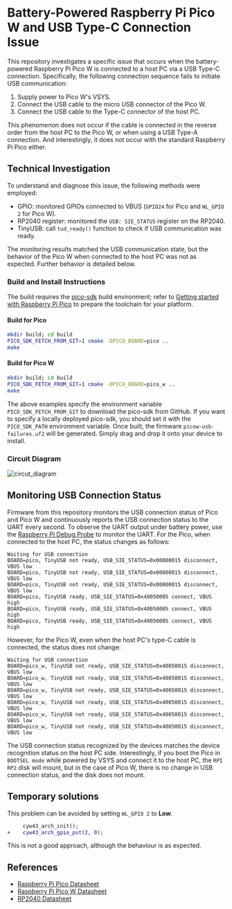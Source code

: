 # Battery-Powered Raspberry Pi Pico W and USB Type-C Connection Issue

This repository investigates a specific issue that occurs when the battery-powered Raspberry Pi Pico W is connected to a host PC via a USB Type-C connection. Specifically, the following connection sequence fails to initiate USB communication:

1. Supply power to Pico W's VSYS.
2. Connect the USB cable to the micro USB connector of the Pico W.
3. Connect the USB cable to the Type-C connector of the host PC.

This phenomenon does not occur if the cable is connected in the reverse order from the host PC to the Pico W, or when using a USB Type-A connection. And interestingly, it does not occur with the standard Raspberry Pi Pico either.

## Technical Investigation

To understand and diagnose this issue, the following methods were employed:

- GPIO: monitored GPIOs connected to VBUS (`GPIO24` for Pico and `WL_GPIO 2` for Pico W).
- RP2040 register: monitored the `USB: SIE_STATUS` register on the RP2040.
- TinyUSB: call `tud_ready()` function to check if USB communication was ready.

The monitoring results matched the USB communication state, but the behavior of the Pico W when connected to the host PC was not as expected. Further behavior is detailed below.

### Build and Install Instructions

The build requires the [pico-sdk](https://github.com/raspberrypi/pico-sdk) build environment; refer to [Getting started with Raspberry Pi Pico](https://datasheets.raspberrypi.com/pico/getting-started-with-pico.pdf) to prepare the toolchain for your platform.

#### Build for Pico

```bash
mkdir build; cd build
PICO_SDK_FETCH_FROM_GIT=1 cmake -DPICO_BOARD=pico ..
make
```

#### Build for Pico W

```bash
mkdir build; cd build
PICO_SDK_FETCH_FROM_GIT=1 cmake -DPICO_BOARD=pico_w ..
make
```

The above examples specify the environment variable `PICO_SDK_FETCH_FROM_GIT` to download the pico-sdk from GitHub. If you want to specify a locally deployed pico-sdk, you should set it with the `PICO_SDK_PATH` environment variable.
Once built, the firmware `picow-usb-failures.uf2` will be generated. Simply drag and drop it onto your device to install.

### Circuit Diagram

![circut_diagram](https://github.com/oyama/pico-w-usb-failures/assets/27072/064b206d-8506-4cf4-a0ed-b6e6422890a5)

## Monitoring USB Connection Status

Firmware from this repository monitors the USB connection status of Pico and Pico W and continuously reports the USB connection status to the UART every second.
To observe the UART output under battery power, use the [Raspberry Pi Debug Probe](https://www.raspberrypi.com/documentation/microcontrollers/debug-probe.html) to monitor the UART.
For the Pico, when connected to the host PC, the status changes as follows:
```
Waiting for USB connection
BOARD=pico, TinyUSB not ready, USB_SIE_STATUS=0x00000015 disconnect, VBUS low
BOARD=pico, TinyUSB not ready, USB_SIE_STATUS=0x00000015 disconnect, VBUS low
BOARD=pico, TinyUSB not ready, USB_SIE_STATUS=0x00000015 disconnect, VBUS low
BOARD=pico, TinyUSB ready, USB_SIE_STATUS=0x40050005 connect, VBUS high
BOARD=pico, TinyUSB ready, USB_SIE_STATUS=0x40050005 connect, VBUS high
BOARD=pico, TinyUSB ready, USB_SIE_STATUS=0x40050005 connect, VBUS high
```
However, for the Pico W, even when the host PC's type-C cable is connected, the status does not change:
```
Waiting for USB connection
BOARD=pico_w, TinyUSB not ready, USB_SIE_STATUS=0x40050015 disconnect, VBUS low
BOARD=pico_w, TinyUSB not ready, USB_SIE_STATUS=0x40050015 disconnect, VBUS low
BOARD=pico_w, TinyUSB not ready, USB_SIE_STATUS=0x40050015 disconnect, VBUS low
BOARD=pico_w, TinyUSB not ready, USB_SIE_STATUS=0x40050015 disconnect, VBUS low
BOARD=pico_w, TinyUSB not ready, USB_SIE_STATUS=0x40050015 disconnect, VBUS low
BOARD=pico_w, TinyUSB not ready, USB_SIE_STATUS=0x40050015 disconnect, VBUS low
```

The USB connection status recognized by the devices matches the device recognition status on the host PC side. Interestingly, if you boot the Pico in `BOOTSEL mode` while powered by VSYS and connect it to the host PC, the `RPI RP2` disk will mount, but in the case of Pico W, there is no change in USB connection status, and the disk does not mount.

## Temporary solutions

This problem can be avoided by setting `WL_GPIO 2` to __Low__.
```diff
     cyw43_arch_init();
+    cyw43_arch_gpio_put(2, 0);
```
This is not a good approach, although the behaviour is as expected.

## References

- [Raspberry Pi Pico Datasheet](https://datasheets.raspberrypi.com/pico/pico-datasheet.pdf)
- [Raspberry Pi Pico W Datasheet](https://datasheets.raspberrypi.com/picow/pico-w-datasheet.pdf)
- [RP2040 Datasheet](https://datasheets.raspberrypi.com/rp2040/rp2040-datasheet.pdf)
